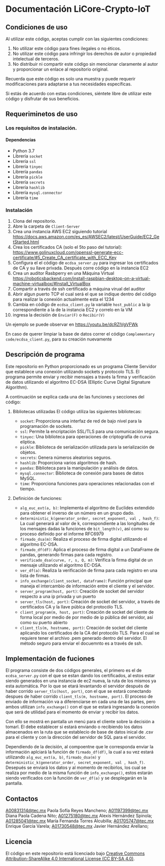 # Documentación LiCore-Crypto-IoT
## Condiciones de uso
Al utilizar este código, aceptas cumplir con las siguientes condiciones:

1. No utilizar este código para fines ilegales o no éticos.
3. No utilizar este código para infringir los derechos de autor o propiedad intelectual de terceros.
4. No distribuir ni compartir este código sin mencionar claramente al autor y proporcionar un enlace al repositorio original.

Recuerda que este código es solo una muestra y puede requerir modificaciones para adaptarse a tus necesidades específicas.

Si estás de acuerdo con estas condiciones, siéntete libre de utilizar este código y disfrutar de sus beneficios. 


## Requeriminetos de uso
### Los requisitos de instalación.
#### Dependencias
- Python 3.7
- Librería `socket`
- Librería `ssl`
- Librería `tinyec`
- Librería `pandas`
- Librería `pickle`
- Librería `secrets`
- Librería `hashlib`
- Librería `mysql.connector`
- Librería `time`


### Instalación
1. Clona del repositorio.
2. Abre la carpeta de `Client-Server` 
3. Crea una instancia AWS EC2 siguiendo tutorial https://docs.aws.amazon.com/es_es/AWSEC2/latest/UserGuide/EC2_GetStarted.html
4. Crea los certificados CA (solo el 5to paso del tutorial): https://www.golinuxcloud.com/openssl-generate-ecc-certificate/#5_Create_CA_certificate_with_ECC_Key
5. Configura el el código de `ecdsa_server.py` para ingresar los certificados de CA y su llave privada. Después corre código en la instancia EC2
6. Crea un auditor Rasbperry en una Máquina Virtual https://roboticsbackend.com/install-raspbian-desktop-on-a-virtual-machine-virtualbox/#Install_VirtualBox
7. Compartir a través de ssh certificado a máquina virual del auditor
8. Abrir algun puerto TCP el cual será el que se indique dentro del código para realizar la conexión actualmente esta el 1234
9. Cambia en código de `ecdsa_client.py` la variable `host_public` a la ip correspondiente a la de la instancia EC2 y correlo en la VM
10. ingresa la decisión de `Enviar(F)` o `Recibir(V)`
   
Un ejemplo se puede observar en https://youtu.be/dcRZlVgVFWk

En caso de querer limpiar la base de datos correr el código `Complementary code/ecdsa_client.py`, para su creación nuevamente

## Descripción de programa
Este repositorio en Python proporcionado es un programa Cliente Servidor que establece una conexión utilizando sockets y protocolo TLS. El programa permite enviar y recibir mensajes a través  la firma y verificación de datos utilizando el algoritmo EC-DSA (Elliptic Curve Digital Signature Algorithm).

A continuación se explica cada una de las funciones y secciones del código:

[comment]: <> (#### `ecdsa_server.py`)

 1. Bibliotecas utilizadas
    El código utiliza las siguientes bibliotecas:
    
    - `socket`: Proporciona una interfaz de red de bajo nivel para la programación de sockets.
    - `ssl`: Permite la encriptación SSL/TLS para una comunicación segura.
    - `tinyec`: Una biblioteca para operaciones de criptografía de curva elíptica.
    - `pickle`: Biblioteca de serialización utilizada para la serialización de objetos.
    - `secrets`: Genera números aleatorios seguros.
    - `hashlib`: Proporciona varios algoritmos de hash.
    - `pandas`: Biblioteca para la manipulación y análisis de datos.
    - `mysql.connector`: Biblioteca de conexión para bases de datos MySQL.
    - `time`: Proporciona funciones para operaciones relacionadas con el tiempo.
   
2. Definición de funciones:
   - `alg_euc_ext(a, b)`: Implementa el algoritmo de Euclides extendido para obtener el inverso de un número en un grupo dado.
   - `deterministic_k(generator_order, secret_exponent, val , hash_f)`: La cual generará al valor de k, correspondiente a las longitudes de los mensajes dadas la funciones de  `bit_length(v)`, así como su proceso definido por el informe RFC6979
   - `firmado_dsa(m)`: Realiza el proceso de firma digital utilizando el algoritmo EC-DSA.
   - `firmado_df(df)`: Aplica el proceso de firma digital a un DataFrame de pandas, generando firmas para cada registro.
   - `verificado_dsa(curve, r, s, Q, m)`: Verifica la firma digital de un mensaje utilizando el algoritmo EC-DSA.
   - `ver_df(a)`: Realiza la verificación de firma para cada registro en una lista de firmas.
   - `info_exchange(client_socket, dataframe)`: Función principal que maneja el intercambio de información entre el cliente y el servidor.
   - `server_program(host, port)`: Creación de socket del servidor respecto a una ip privada y un puerto
   - `server_tls(host, port)`: Creación de socket del servidor, a través de certificados CA y la llave públca del protocólo TLS.
   - `client_program(m, host, port)`: Creación de socket del cliente de forma local por medio de por medio de ip pública del servidor, así como su puerto abierto
   - `client_tls(m, hostname, port)`: Creación de socket del cliente aplicando los certificados de la CA del protocólo TLS. Para el cual se requiere tener el archivo .pem generado dentro del servidor. El método seguro para enviar el docuemnto es a través de ssh.


## Implementación de fuciones
El programa consiste de dos códigos generales, el primero es el de `ecdsa_server.py` con el que se estan dando los certificados, al estos estar siendo generados en una instancia de ec2 nueva, la ruta de los mismos ya esta automática. Por lo que se etará levantando el servidor después de haber corrido `server_tls(host, port)`, con el que se estará conectando despues de haber corrido `client_tls(m, hostname, port)`. El proceso de enviado de información va a diferenciarse en cada una de las partes, pero ambos utilizan `info_exchange()` con el que se estará ingresando la conexión que será de utilidad para el momento de enviar y recibir los datos.

Con ello se mostrá en pantalla un menú para el cliente sobre la decisión a tomarl. El debe establecer si estará enviando o recibiendo los datos almacenados en la ruta que se establecio de base de datos inical de .csv para el cliente y con la dirección del servidor de SQL para el servidor. 

Dependiendo de la decisión, al compoentne que le corresponda enviar la información aplciará la función de `firmado_df(df)`, la cual a su vez estará utilizando `alg_euc_ext(a, b)`, `firmado_dsa(m)` y `deterministic_k(generator_order, secret_exponent, val , hash_f)`. Desepués se enviará los datos y al momento de recibirlos, los cual se realiza por medio de la misma función de `info_exchange()`, estos estarán siendo verificados con la función de `ver_df(a)` y se desplegarán en la pantalla.

## Contactos
A00831314@tec.mx Paola Sofía Reyes Mancheno; 
A01197399@tec.mx Diana Paola Cadena Nito; 
A01275180@tec.mx Alexis Hernández Spinola; 
A01285041@tec.mx María Fernanda Torres Alcubilla; 
A01705747@tec.mx Enrique García Varela; 
A01730548@tec.mx Javier Hernández Arellano; 

## Licencia
El código en este repositorio está licenciado bajo [Creative Commons Attribution-ShareAlike 4.0 International License (CC BY-SA 4.0)](https://creativecommons.org/licenses/by-sa/4.0/).
